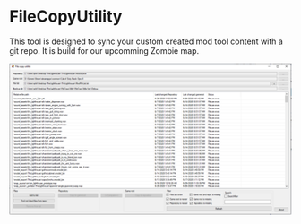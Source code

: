 # FileCopyUtility


This tool is designed to sync your custom created mod tool content with a git repo. It is build for our upcomming 
Zombie map.

[![Screenshot](Content/Screenshot.PNG)]()
